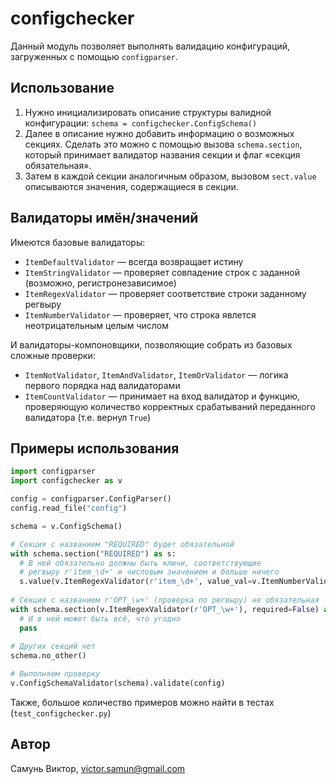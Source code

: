 # configchecker
Данный модуль позволяет выполнять валидацию конфигураций, загруженных с помощью `configparser`.

## Использование

1. Нужно инициализировать описание структуры валидной конфигурации:
   `schema = configchecker.ConfigSchema()`
2. Далее в описание нужно добавить информацию о возможных секциях.
   Сделать это можно с помощью вызова `schema.section`, который принимает валидатор названия секции и флаг «секция обязательная».
3. Затем в каждой секции аналогичным образом, вызовом `sect.value` описываются значения, содержащиеся в секции.

## Валидаторы имён/значений

Имеются базовые валидаторы:
* `ItemDefaultValidator` — всегда возвращает истину
* `ItemStringValidator` — проверяет совпадение строк с заданной (возможно, регистронезависимое)
* `ItemRegexValidator` — проверяет соответствие строки заданному регвыру
* `ItemNumberValidator` — проверяет, что строка явлется неотрицательным целым числом

И валидаторы-компоновщики, позволяющие собрать из базовых сложные проверки:
* `ItemNotValidator`, `ItemAndValidator`, `ItemOrValidator` — логика первого порядка над валидаторами
* `ItemCountValidator` — принимает на вход валидатор и функцию, проверяющую количество корректных срабатываний
   переданного валидатора (т.е. вернул `True`)

## Примеры использования

```python
import configparser
import configchecker as v

config = configparser.ConfigParser()
config.read_file("config")

schema = v.ConfigSchema()

# Секция с названием "REQUIRED" будет обязательной
with schema.section("REQUIRED") as s:
  # В ней обязательно должны быть ключи, соответствующие
  # регвыру r'item_\d+' и числовым значением и больше ничего
  s.value(v.ItemRegexValidator(r'item_\d+', value_val=v.ItemNumberValidator()).no_other()
  
# Секция с названием r'OPT_\w+' (проверка по регвыру) не обязательная
with schema.section(v.ItemRegexValidator(r'OPT_\w+'), required=False) as s:
  # И в ней может быть всё, что угодно
  pass
  
# Других секций нет
schema.no_other()

# Выполняем проверку
v.ConfigSchemaValidator(schema).validate(config)
```

Также, большое количество примеров можно найти в тестах (`test_configchecker.py`)


## Автор

Самунь Виктор, victor.samun@gmail.com
